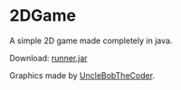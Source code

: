# 2DGame
A simple 2D game made completely in java.

Download: [runner.jar](https://github.com/theTechnoKid/2DGame/raw/master/build/runner.jar)


Graphics made by [UncleBobTheCoder](https://github.com/UncleBobTheCoder).
